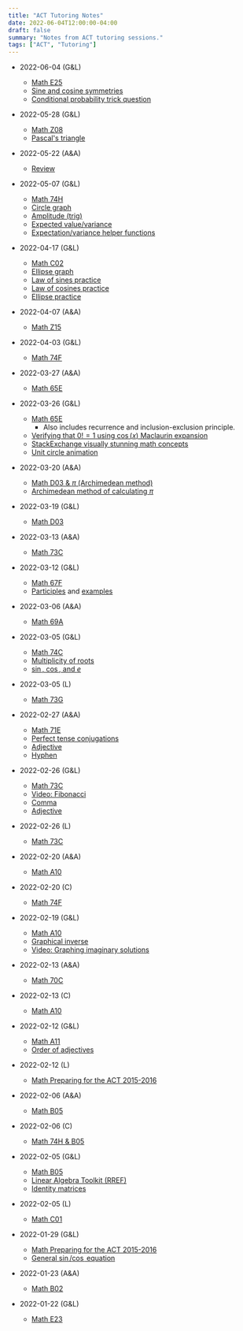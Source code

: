 ```yaml
---
title: "ACT Tutoring Notes"
date: 2022-06-04T12:00:00-04:00
draft: false
summary: "Notes from ACT tutoring sessions."
tags: ["ACT", "Tutoring"]
---
```


* 2022-06-04 (G&L)
  * [Math E25](https://drive.google.com/file/d/1Rv-uoJf2GoVGSzVr3pSjbZOVe8qzdlh4/view?usp=sharing)
  * [Sine and cosine symmetries](/act/sin_cos)
  * [Conditional probability trick question](https://www.smh.com.au/politics/federal/in-dumb-luck-we-can-trust-20120127-1qldb.html)
* 2022-05-28 (G&L)
  * [Math Z08](https://drive.google.com/file/d/1iwmlCQg9238y1ceVeSzZJlqg0LvuIkLQ/view?usp=sharing)
  * [Pascal's triangle](/act/pascals_triangle)
* 2022-05-22 (A&A)
  * [Review](https://drive.google.com/file/d/1WUBGmeMI4gPJIalZb740zxszT_mhGbqf/view?usp=sharing)
* 2022-05-07 (G&L)
  * [Math 74H](https://drive.google.com/file/d/1jyIx4bfLdxYEYlCLjfqnCfhNkMM__q8Q/view?usp=sharing)
  * [Circle graph](https://www.desmos.com/calculator/hndmyzbpcf)
  * [Amplitude (trig)](https://www.desmos.com/calculator/otuhsdrrpk)
  * [Expected value/variance](https://gist.github.com/jesse-wei/a7e18d3156485dac471f1f238066cc96)
  * [Expectation/variance helper functions](https://gist.github.com/jesse-wei/886eb8bf4f36e77430c7358e85a5c1b5)
* 2022-04-17 (G&L)
  * [Math C02](https://drive.google.com/file/d/1BysVyB1F3Gtx07JhZbeIUGSziPmKlR64/view?usp=sharing)
  * [Ellipse graph](https://www.desmos.com/calculator/lsqv5fbsnu)
  * [Law of sines practice](https://www.khanacademy.org/math/precalculus/x9e81a4f98389efdf:trig/x9e81a4f98389efdf:law-of-sines/e/law_of_sines)
  * [Law of cosines practice](https://www.khanacademy.org/math/precalculus/x9e81a4f98389efdf:trig/x9e81a4f98389efdf:law-of-cosines/e/law_of_cosines)
  * [Ellipse practice](https://www.khanacademy.org/math/precalculus/x9e81a4f98389efdf:conics/x9e81a4f98389efdf:ellipse-center-radii/e/equation-of-an-ellipse-from-its-graph)
* 2022-04-07 (A&A)
  * [Math Z15](https://drive.google.com/file/d/18FWSA69sHMM7OapjVfd3HZ6PiucMDxQT/view?usp=sharing)
* 2022-04-03 (G&L)
  * [Math 74F](https://drive.google.com/file/d/1nElaUsPS5KGGQ-qkV_WKr6UjwBLy_KVr/view?usp=sharing)
* 2022-03-27 (A&A)
  * [Math 65E](https://drive.google.com/file/d/1NAxikcceYebGBFFC_oRAJyQlvvEipwfI/view?usp=sharing)
* 2022-03-26 (G&L)
  * [Math 65E](https://drive.google.com/file/d/18ZMkOV5L0j8f3IAwIpwcwJ2L856NaoxP/view?usp=sharing)
    * Also includes recurrence and inclusion-exclusion principle.
  * [Verifying that $0! = 1$ using $\cos(x)$ Maclaurin expansion](https://gist.github.com/jesse-wei/98c22a973b8025a381c6c26983dd0a4c)
  * [StackExchange visually stunning math concepts](https://math.stackexchange.com/questions/733754/visually-stunning-math-concepts-which-are-easy-to-explain)
  * [Unit circle animation](https://www.khanacademy.org/computer-programming/circle/4597064320155648)

* 2022-03-20 (A&A)
  * [Math D03 & $\pi$ (Archimedean method)](https://drive.google.com/file/d/1hqQcw-dJv90OaGIVXgW_vBaAr4HGrxyl/view?usp=sharing)
  * [Archimedean method of calculating $\pi$](https://gist.github.com/jesse-wei/9fde4d5e0ace58dbf3f04f312e3bf459)
* 2022-03-19 (G&L)
  * [Math D03](https://drive.google.com/file/d/1KhVShHMvoFb-Mbkq3NVFMtdj7iEkjeZQ/view?usp=sharing)
* 2022-03-13 (A&A)
  * [Math 73C](https://drive.google.com/file/d/1LLqOwb3D3pbA82dmQFXhGw0ZgwuUvk8Z/view?usp=sharing)
* 2022-03-12 (G&L)
  * [Math 67F](https://drive.google.com/file/d/1b2K56aPp2D4rT89wwF-tp7TJyztkdomo/view?usp=sharing)
  * [Participles](https://www.grammarly.com/blog/participle/) and [examples](https://www.grammar-monster.com/glossary/past_participles.htm)
* 2022-03-06 (A&A)
  * [Math 69A](https://drive.google.com/file/d/1VCWT-jyVT9NcqbH3gkBgQ4cBToVv0VoZ/view?usp=sharing)
* 2022-03-05 (G&L)
  * [Math 74C](https://drive.google.com/file/d/1P0VpvIPmqqAyyx6vaRwc65Pu8_YEe3sY/view?usp=sharing)
  * [Multiplicity of roots](https://www.desmos.com/calculator/69lwvvd8ax)
  * [$\sin$, $\cos$, and $e$](https://www.desmos.com/calculator/7kwlqhitkn)
* 2022-03-05 (L)
  * [Math 73G](https://drive.google.com/file/d/1pUKWGBJtDd9ua7rrO-7kaRiXVwSDwid3/view?usp=sharing)
* 2022-02-27 (A&A)
  * [Math 71E](https://drive.google.com/file/d/1EyeqMYu2v4uwqylgRrrimppwS2BlMkBt/view?usp=sharing)
  * [Perfect tense conjugations](https://learningenglish.voanews.com/a/everyday-grammar-have-you-perfected-the-perfect-tenses/3137265.html)
  * [Adjective](https://www.grammarly.com/blog/adjective/)
  * [Hyphen](https://www.grammarly.com/blog/hyphen/)
* 2022-02-26 (G&L)
  * [Math 73C](https://drive.google.com/file/d/1yFlGsgLfplrmF1FyfEuQs7NvwGxLEWxC/view?usp=sharing)
  * [Video: Fibonacci](https://www.youtube.com/watch?v=wTlw7fNcO-0)
  * [Comma](https://www.grammarly.com/blog/comma/)
  * [Adjective](https://www.grammarly.com/blog/adjective/)
* 2022-02-26 (L)
  * [Math 73C](https://drive.google.com/file/d/1luHRolPDKc_K2RrF5kraPuGjG7ED4wC8/view?usp=sharing)
* 2022-02-20 (A&A)
  * [Math A10](https://drive.google.com/file/d/16aXiwT5XaAWcRy09clLTkK19-_GV3bzd/view?usp=sharing)
* 2022-02-20 (C)
  * [Math 74F](https://drive.google.com/file/d/1nElaUsPS5KGGQ-qkV_WKr6UjwBLy_KVr/view?usp=sharing)
* 2022-02-19 (G&L)
  * [Math A10](https://drive.google.com/file/d/16aXiwT5XaAWcRy09clLTkK19-_GV3bzd/view?usp=sharing)
  * [Graphical inverse](https://www.desmos.com/calculator/zr6zpiadri)
  * [Video: Graphing imaginary solutions](https://www.youtube.com/watch?v=T647CGsuOVU)
* 2022-02-13 (A&A)
  * [Math 70C](https://drive.google.com/file/d/1SlRSwuy9rj6IxKpziLCiRqAMU6dTmT66/view?usp=sharing)
* 2022-02-13 (C)
  * [Math A10](https://drive.google.com/file/d/1Jn-AdSeH5A-NhYVxGirCiETTNoqcvms4/view?usp=sharing)
* 2022-02-12 (G&L)
  * [Math A11](https://drive.google.com/file/d/1N-CJKM5VZXPIj0F-N4VkUBjkuDUlI8vq/view?usp=sharing)
  * [Order of adjectives](https://dictionary.cambridge.org/us/grammar/british-grammar/adjectives-order)
* 2022-02-12 (L)
  * [Math Preparing for the ACT 2015-2016](https://drive.google.com/file/d/1MK-NyDLu943IUG4Z7WIiLOUbvMams8uN/view?usp=sharing)
* 2022-02-06 (A&A)
  * [Math B05](https://drive.google.com/file/d/1vRCAe5Zp4ayKG_g87wcsp1y_R8BhNsR5/view?usp=sharing)
* 2022-02-06 (C)
  * [Math 74H & B05](https://drive.google.com/file/d/1HDi_SyiAPcvEFOTfN104ecz5vpPTv5kn/view?usp=sharing)
* 2022-02-05 (G&L)
  * [Math B05](https://drive.google.com/file/d/1N5ka4IcvQD_i0awQof0epq3cvRF2rGuy/view?usp=sharing)
  * [Linear Algebra Toolkit (RREF)](http://www.math.odu.edu/~bogacki/cgi-bin/lat.cgi)
  * [Identity matrices](https://www.khanacademy.org/math/precalculus/x9e81a4f98389efdf:matrices/x9e81a4f98389efdf:properties-of-matrix-multiplication/a/intro-to-identity-matrices)
* 2022-02-05 (L)
  * [Math C01](https://drive.google.com/file/d/12NQnQleGhTxETApVJpYxInHimqOh4ufh/view?usp=sharing)
* 2022-01-29 (G&L)
  * [Math Preparing for the ACT 2015-2016](https://drive.google.com/file/d/1ZkciGqcjQjlkH4ROZeVrRe2Ny4hlZxbo/view?usp=sharing)
  * [General $\sin$/$\cos$ equation](https://www.desmos.com/calculator/te4ce0hixf)
* 2022-01-23 (A&A)
  * [Math B02](https://drive.google.com/file/d/18uFS1gD1avW3d0-cxBDoY3rKUJOrleVy/view?usp=sharing)
* 2022-01-22 (G&L)
  * [Math E23](https://drive.google.com/file/d/1PJ3KTbgR02vax06JdRvBTyeJafqBDIW8/view?usp=sharing)
